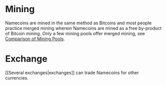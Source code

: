 # Mining
Namecoins are mined in the same method as Bitcoins and most people practice merged mining wherein Namecoins are mined as a free by-product of Bitcoin mining. Only a few mining pools offer merged mining, see  [Comparison of Mining Pools](http://en.bitcoin.it/wiki/Comparison_of_mining_pools).

# Exchange
[[Several exchanges|exchanges]] can trade Namecoins for other currencies.